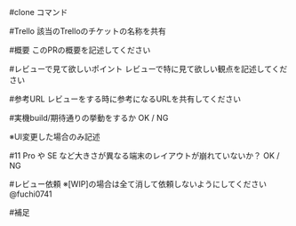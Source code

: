 #clone コマンド

#Trello
該当のTrelloのチケットの名称を共有

#概要
このPRの概要を記述してください

#レビューで見て欲しいポイント
レビューで特に見て欲しい観点を記述してください

#参考URL
レビューをする時に参考になるURLを共有してください

#実機build/期待通りの挙動をするか
OK / NG

※UI変更した場合のみ記述

#11 Pro や SE など大きさが異なる端末のレイアウトが崩れていないか？
OK / NG

#レビュー依頼
※[WIP]の場合は全て消して依頼しないようにしてください
@fuchi0741

#補足
